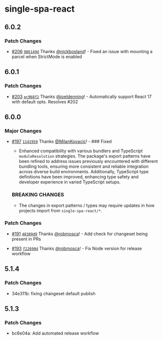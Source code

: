 # single-spa-react

## 6.0.2

### Patch Changes

- [#206](https://github.com/single-spa/single-spa-react/pull/206) [`986149d`](https://github.com/single-spa/single-spa-react/commit/986149d04d4eac0a9b3d156935f621fc8f858c2f) Thanks [@nickbosland](https://github.com/nickbosland)! - Fixed an issue with mounting a parcel when StrictMode is enabled

## 6.0.1

### Patch Changes

- [#203](https://github.com/single-spa/single-spa-react/pull/203) [`ec968f2`](https://github.com/single-spa/single-spa-react/commit/ec968f2bb3658b783a4ba60519a73ab71962966f) Thanks [@joeldenning](https://github.com/joeldenning)! - Automatically support React 17 with default opts. Resolves #202

## 6.0.0

### Major Changes

- [#197](https://github.com/single-spa/single-spa-react/pull/197) [`1141959`](https://github.com/single-spa/single-spa-react/commit/1141959915c3a0073623e589b1eebd0891876745) Thanks [@MilanKovacic](https://github.com/MilanKovacic)! - ### Fixed
  - Enhanced compatibility with various bundlers and TypeScript `moduleResolution` strategies. The package's export patterns have been refined to address issues previously encountered with different bundling tools, ensuring more consistent and reliable integration across diverse build environments. Additionally, TypeScript type definitions have been improved, enhancing type safety and developer experience in varied TypeScript setups.

  ### BREAKING CHANGES
  - The changes in export patterns / types may require updates in how projects import from `single-spa-react/*`.

### Patch Changes

- [#191](https://github.com/single-spa/single-spa-react/pull/191) [`48389d9`](https://github.com/single-spa/single-spa-react/commit/48389d965624d554f82bca4abaa5975567582835) Thanks [@robmosca](https://github.com/robmosca)! - Add check for changeset being present in PRs

- [#193](https://github.com/single-spa/single-spa-react/pull/193) [`f22690d`](https://github.com/single-spa/single-spa-react/commit/f22690d1e8c5d78de9e4edeeef35d60284615153) Thanks [@robmosca](https://github.com/robmosca)! - Fix Node version for release workflow

## 5.1.4

### Patch Changes

- 34e311b: fixing changeset default publish

## 5.1.3

### Patch Changes

- bc6e04a: Add automated release workflow

